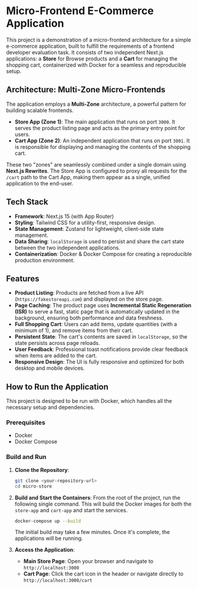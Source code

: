 # Micro-Frontend E-Commerce Application

This project is a demonstration of a micro-frontend architecture for a simple e-commerce application, built to fulfill the requirements of a frontend developer evaluation task. It consists of two independent Next.js applications: a **Store** for Browse products and a **Cart** for managing the shopping cart, containerized with Docker for a seamless and reproducible setup.

## Architecture: Multi-Zone Micro-Frontends

The application employs a **Multi-Zone** architecture, a powerful pattern for building scalable frontends.

- **Store App (Zone 1)**: The main application that runs on port `3000`. It serves the product listing page and acts as the primary entry point for users.
- **Cart App (Zone 2)**: An independent application that runs on port `3001`. It is responsible for displaying and managing the contents of the shopping cart.

These two "zones" are seamlessly combined under a single domain using **Next.js Rewrites**. The Store App is configured to proxy all requests for the `/cart` path to the Cart App, making them appear as a single, unified application to the end-user.

## Tech Stack

- **Framework**: Next.js 15 (with App Router)
- **Styling**: Tailwind CSS for a utility-first, responsive design.
- **State Management**: Zustand for lightweight, client-side state management.
- **Data Sharing**: `localStorage` is used to persist and share the cart state between the two independent applications.
- **Containerization**: Docker & Docker Compose for creating a reproducible production environment.

## Features

- **Product Listing**: Products are fetched from a live API (`https://fakestoreapi.com`) and displayed on the store page.
- **Page Caching**: The product page uses **Incremental Static Regeneration (ISR)** to serve a fast, static page that is automatically updated in the background, ensuring both performance and data freshness.
- **Full Shopping Cart**: Users can add items, update quantities (with a minimum of 1), and remove items from their cart.
- **Persistent State**: The cart's contents are saved in `localStorage`, so the state persists across page reloads.
- **User Feedback**: Professional toast notifications provide clear feedback when items are added to the cart.
- **Responsive Design**: The UI is fully responsive and optimized for both desktop and mobile devices.

## How to Run the Application

This project is designed to be run with Docker, which handles all the necessary setup and dependencies.

### Prerequisites

- Docker
- Docker Compose

### Build and Run

1.  **Clone the Repository**:

    ```bash
    git clone <your-repository-url>
    cd micro-store
    ```

2.  **Build and Start the Containers**:
    From the root of the project, run the following single command. This will build the Docker images for both the `store-app` and `cart-app` and start the services.

    ```bash
    docker-compose up --build
    ```

    The initial build may take a few minutes. Once it's complete, the applications will be running.

3.  **Access the Application**:
    - **Main Store Page**: Open your browser and navigate to `http://localhost:3000`
    - **Cart Page**: Click the cart icon in the header or navigate directly to `http://localhost:3000/cart`
